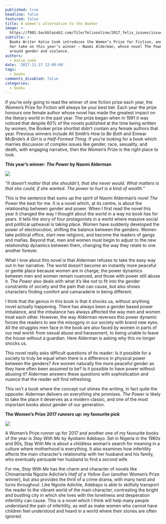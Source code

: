 ```yaml
---
published: true
headline: false
featured: false
title: A women’s alternative to the Booker
image: >-
  https://f001.backblazeb2.com/file/felixonline/2017_felix_issues/issue_1676/1676_books_naomi_alderman.jpg
subtitle: >-
  Books Writer Katie Cook introduces the Women’s Prize for Fiction, and gives
  her take on this year’s winner – Naomi Alderman, whose novel The Power centres
  around gender and violence.
authors:
  - katie_cook
date: '2017-11-17 12:00:00'
tags:
  - books
comments_disabled: false
categories:
  - books
---
```

If you’re only going to read the winner of one fiction prize each year, the Women’s Prize for Fiction will always be your best bet. Each year the prize honours one female author whose novel has made the greatest impact on the literary world in the past year. The prize began when in 1991 it was noticed that despite 60% of the novels published at the time being written by women, the Booker prize shortlist didn’t contain any female authors that year. Previous winners include Ali Smith’s _How to Be Both_ and Eimear McBride’s _A Girl is a Half-Formed Thing_. If you’re looking for a book which marries discussion of complex issues like gender, race, sexuality, and death, with engaging narrative, then the Women’s Prize is the right place to look.
 
**This year’s winner: _The Power_ by Naomi Alderman**

![](https://f001.backblazeb2.com/file/felixonline/2017_felix_issues/issue_1676/1676_books_the_power.jpg)

_“It doesn’t matter that she shouldn’t, that she never would. What matters is that she could, if she wanted. The power to hurt is a kind of wealth.”_

This is the sentence that sums up the spirit of Naomi Alderman’s novel _The Power_ the best for me. It is a novel which, at its centre, is about the relationship between gender and power. When I first read the novel this year it changed the way I thought about the world in a way no book has for years. It tells the story of four protagonists in a world where massive social and political upheaval is taking place. Women have suddenly developed the power of electrocution, shifting the balance between the genders. Women take political office, start new religions, and become the leaders of gangs and mafias. Beyond that, men and women must begin to adjust to the new relationship dynamics between them, changing the way they relate to one another forever.

What I love about this novel is that Alderman refuses to take the easy way out in her narrative. The world doesn’t become an instantly more peaceful or gentle place because women are in charge; the power dynamics between men and women remain nuanced, and those with power still abuse it. _The Power_ also deals with what it’s like not to fit into the gender constraints of society and the pain that can cause, but also shows characters finding comfort and camaraderie in being different.

I think that the genius in this book is that it shocks us, without anything novel actually happening. There has always been a gender based power imbalance, and the imbalance has always affected the way men and women treat each other. However, the way Alderman reverses this power dynamic forces the readers to see the misogyny in our society with brand new eyes. All the struggles men face in the book are also faced by women in parts of our real world: from sexual abuse and harassment, to being unable to leave the house without a guardian. Here Alderman is asking why this no longer shocks us.

This novel really asks difficult questions of its reader: Is it possible for a society to truly be equal when there is a difference in physical power between the genders? Are women naturally the more peaceful gender as they have often been assumed to be? Is it possible to have power without abusing it? Alderman answers these questions with sophistication and nuance that the reader will find refreshing.

This isn’t a book where the concept out shines the writing, in fact quite the opposite: Alderman delivers on everything she promises. _The Power_ is likely to take the place it deserves as a modern classic, and one of the most important books about gender of our generation.


**The Women’s Prize 2017 runners up: my favourite pick**

![](https://f001.backblazeb2.com/file/felixonline/2017_felix_issues/issue_1676/1676_books_stay_with_me.jpg)

A Women’s Prize runner up for 2017 and another one of my favourite books of the year is _Stay With Me_ by Ayobami Adebayo. Set in Nigeria in the 1980s and 90s, Stay With Me is about a childless woman’s search for meaning in a culture where motherhood is everything. It also examines how infertility affects the main character’s relationship with her husband and his family, who eventually persuade her husband to find a second wife.

For me, _Stay With Me_ has the charm and character of novels like Chimamanda Ngozie Adichie’s _Half of a Yellow Sun_ (another Women’s Prize winner), but also provides the thrill of a crime drama, with many twist and turns throughout. Like Ngozie Adichie, Adebayo is able to skilfully transport the reader to the vibrant world of the main character, contrasting the bright and bustling city in which she lives with the loneliness and desperation infertility can cause. This is a novel which I think will help many people understand the pain of infertility, as well as make women who cannot have children feel understood and heard in a world where their stories are often ignored.
